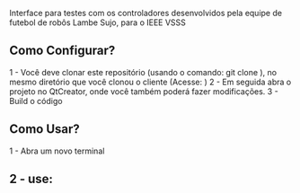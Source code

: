 Interface para testes com os controladores desenvolvidos pela equipe de futebol de robôs Lambe Sujo, para o IEEE VSSS

## Como Configurar?

1 - Você deve clonar este repositório (usando o comando: git clone ), no mesmo diretório que você clonou o cliente (Acesse: )
2 - Em seguida abra o projeto no QtCreator, onde você também poderá fazer modificações.
3 - Build o código

## Como Usar?

1 - Abra um novo terminal

2 - use:
---


